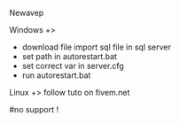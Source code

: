 Newavep

Windows +>
- download file import sql file in sql server
- set path in autorestart.bat
- set correct var in server.cfg
- run autorestart.bat

Linux +>
 follow tuto on fivem.net

#no support !
